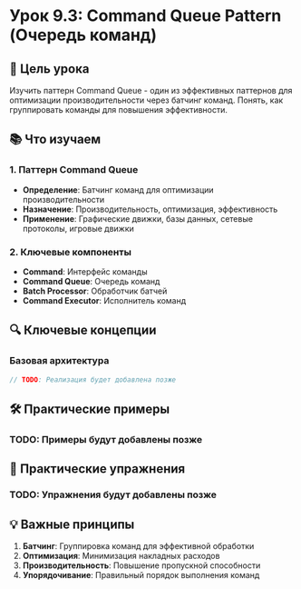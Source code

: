 # Урок 9.3: Command Queue Pattern (Очередь команд)

## 🎯 Цель урока
Изучить паттерн Command Queue - один из эффективных паттернов для оптимизации производительности через батчинг команд. Понять, как группировать команды для повышения эффективности.

## 📚 Что изучаем

### 1. Паттерн Command Queue
- **Определение**: Батчинг команд для оптимизации производительности
- **Назначение**: Производительность, оптимизация, эффективность
- **Применение**: Графические движки, базы данных, сетевые протоколы, игровые движки

### 2. Ключевые компоненты
- **Command**: Интерфейс команды
- **Command Queue**: Очередь команд
- **Batch Processor**: Обработчик батчей
- **Command Executor**: Исполнитель команд

## 🔍 Ключевые концепции

### Базовая архитектура
```cpp
// TODO: Реализация будет добавлена позже
```

## 🛠️ Практические примеры

### TODO: Примеры будут добавлены позже

## 🎯 Практические упражнения

### TODO: Упражнения будут добавлены позже

## 💡 Важные принципы

1. **Батчинг**: Группировка команд для эффективной обработки
2. **Оптимизация**: Минимизация накладных расходов
3. **Производительность**: Повышение пропускной способности
4. **Упорядочивание**: Правильный порядок выполнения команд
